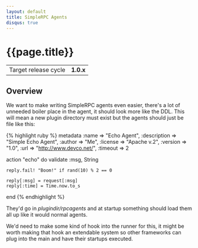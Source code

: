 ```yaml
---
layout: default
title: SimpleRPC Agents
disqus: true
---
```


# {{page.title}}

|                    |         |
|--------------------|---------|
|Target release cycle|**1.0.x**|

## Overview
We want to make writing SimpleRPC agents even easier, there's a lot of unneeded boiler place in the agent, it should
look more like the DDL.  This will mean a new plugin directory must exist but the agents should just be file like
this:

{% highlight ruby %}
metadata    :name        => "Echo Agent",
            :description => "Simple Echo Agent",
            :author      => "Me",
            :license     => "Apache v.2",
            :version     => "1.0",
            :url         => "http://www.devco.net/",
            :timeout     => 2

action "echo" do
    validate :msg, String

    reply.fail! "Boom!" if rand(10) % 2 == 0

    reply[:msg] = request[:msg]
    reply[:time] = Time.now.to_s
end
{% endhighlight %}

They'd go in _plugindir/rpcagents_ and at startup something should load them all up like it would normal agents.

We'd need to make some kind of hook into the runner for this, it might be worth making that hook an extendable
system so other frameworks can plug into the main and have their startups executed.
